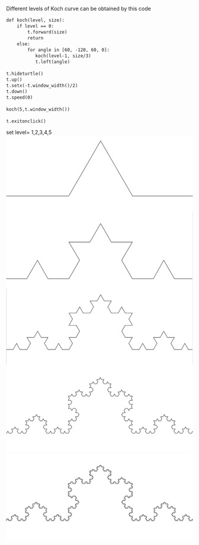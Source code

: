 Different levels of Koch curve can be obtained by this code
```import turtle as t
def koch(level, size):
    if level == 0:
        t.forward(size)
        return
    else:
        for angle in [60, -120, 60, 0]:
           koch(level-1, size/3)
           t.left(angle)

t.hideturtle()
t.up()
t.setx(-t.window_width()/2)
t.down()
t.speed(0)

koch(5,t.window_width())

t.exitonclick() 
```

set level= 1,2,3,4,5
![1](https://github.com/jxw666/computationalphysics_N2015301020090/blob/master/final/屏幕快照%202017-12-31%2016.54.53.png)
![2](https://github.com/jxw666/computationalphysics_N2015301020090/blob/master/final/屏幕快照%202017-12-31%2016.55.12.png)
![3](https://github.com/jxw666/computationalphysics_N2015301020090/blob/master/final/屏幕快照%202017-12-31%2016.55.29.png)
![4](https://github.com/jxw666/computationalphysics_N2015301020090/blob/master/final/屏幕快照%202017-12-31%2016.56.19.png)
![5](https://github.com/jxw666/computationalphysics_N2015301020090/blob/master/final/屏幕快照%202017-12-31%2016.57.24.png)
